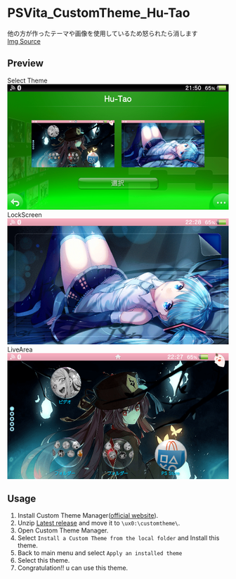 # PSVita_CustomTheme_Hu-Tao
他の方が作ったテーマや画像を使用しているため怒られたら消します  
[Img Source](https://danbooru.donmai.us/posts/4672308)
## Preview
Select Theme
![選択画面](https://github.com/Yuu-golang/PSVita_CustomTheme_Hu-Tao/blob/main/Previews/2022-11-19-215038-561665.png)
LockScreen
![ロック画面](https://github.com/Yuu-golang/PSVita_CustomTheme_Hu-Tao/blob/main/Previews/2022-11-19-222818-740266.png)
LiveArea
![ライブエリア](https://github.com/Yuu-golang/PSVita_CustomTheme_Hu-Tao/blob/main/Previews/2022-11-19-222802-559128.png)

## Usage
1. Install Custom Theme Manager([official website](http://redsquirrel87.altervista.org/doku.php/custom-themes-manager)).
1. Unzip [Latest release](https://github.com/Yuu-golang/PSVita_CustomTheme_Hu-Tao/releases/download/1.0/Hu-Tao_Theme.zip) and move it to ``\ux0:\customtheme\``.
1. Open Custom Theme Manager.
1. Select ``Install a Custom Theme from the local folder`` and Install this theme.
1. Back to main menu and select ``Apply an installed theme``
1. Select this theme.
1. Congratulation!! u can use this theme.
